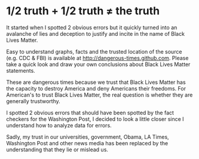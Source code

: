 # 1/2 truth + 1/2 truth &#x2260; the truth

It started when I spotted 2 obvious errors but it quickly turned into an avalanche of lies and deception to justify and incite in the name of Black Lives Matter.

Easy to understand graphs, facts and the trusted location of the source  (e.g. CDC & FBI) is available at http://dangerous-times.github.com. Please take a quick look and draw your own conclusions about Black Lives Matter statements.

These are dangerous times because we trust that Black Lives Matter has the capacity to destroy America and deny Americans their freedoms. For American's to trust Black Lives Matter, the real question is whether they are generally trustworthy.

I spotted 2 obvious errors that should have been spotted by the fact checkers for the Washington Post, I decided to look a little closer since I understand how to analyze data for errors.

Sadly, my trust in our universities, government, Obama, LA Times, Washington Post and other news media has been replaced by the understanding that they lie or mislead us.  